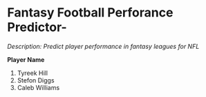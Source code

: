 # Fantasy Football Perforance Predictor-

*Description:*
*Predict player performance in fantasy leagues for NFL*

**Player Name**
1. Tyreek Hill
2. Stefon Diggs
3. Caleb Williams


